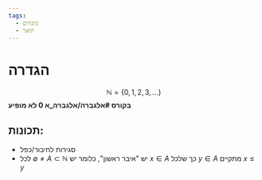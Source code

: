```yaml
---
tags:
  - מונחים
  - תואר
---
```

# הגדרה

$$
\mathbb{N}=\left\{ 0,1,2,3,\dots \right\}
$$
**בקורס #אלגברה/אלגברה_א 0 לא מופיע**
## תכונות:
- סגירות לחיבור/כפל
- לכל $\emptyset \neq A \subset \mathbb{N}$ יש "איבר ראשון", כלומר יש $x \in A$ כך שלכל $y \in A$ מתקיים  $x\leq y$
